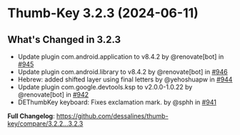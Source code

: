 # Thumb-Key 3.2.3 (2024-06-11)

## What's Changed in 3.2.3

- Update plugin com.android.application to v8.4.2 by @renovate[bot] in [#945](https://github.com/dessalines/thumb-key/pull/945)
- Update plugin com.android.library to v8.4.2 by @renovate[bot] in [#946](https://github.com/dessalines/thumb-key/pull/946)
- Hebrew: added shifted layer using final letters by @yehoshuapw in [#944](https://github.com/dessalines/thumb-key/pull/944)
- Update plugin com.google.devtools.ksp to v2.0.0-1.0.22 by @renovate[bot] in [#942](https://github.com/dessalines/thumb-key/pull/942)
- DEThumbKey keyboard: Fixes exclamation mark. by @sphh in [#941](https://github.com/dessalines/thumb-key/pull/941)

**Full Changelog**: https://github.com/dessalines/thumb-key/compare/3.2.2...3.2.3

<!-- generated by git-cliff -->
